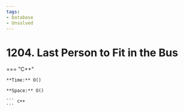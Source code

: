 ```yaml
---
tags:
- Database
- Unsolved
---
```



# 1204. Last Person to Fit in the Bus

=== "C++"

    **Time:** O()

    **Space:** O()

    ``` c++
    ```